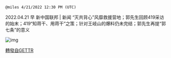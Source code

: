 `@miles 4/21/2022 12:30 PM (UTC)`

2022.04.21 早 新中国联邦 | 新闻 “灭共背心”风靡救援营地；郭先生回顾419采访的始末；419“知蒋干、用蒋干”之策；针对王岐山的爆料仍未完结；郭先生再提“郭七条”的意义

![img](https://media.gettr.com/group29/origin/2022/04/21/12/7f1cc9d1-b8af-c5a9-e170-de8180b299cf/6383d6c383a688bc0ce747d8282e44b3.jpeg)

[轉發自GETTR](https://gettr.com/post/p16d6qicf0c)
